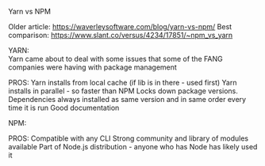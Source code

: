 
Yarn vs NPM

Older article:  https://waverleysoftware.com/blog/yarn-vs-npm/ 
Best comparison:  https://www.slant.co/versus/4234/17851/~npm_vs_yarn 

YARN:  
Yarn came about to deal with some issues that some of the FANG companies were having with package management

PROS: 
Yarn installs from local cache (if lib is in there - used first)
Yarn installs in parallel - so faster than NPM
Locks down package versions.
Dependencies always installed as same version and in same order every time it is run
Good documentation 


NPM:

PROS:
Compatible with any CLI
Strong community and library of modules available
Part of Node.js distribution - anyone who has Node has likely used it 